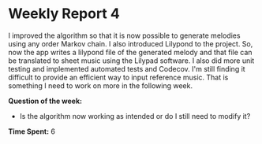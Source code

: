 # Weekly Report 4
I improved the algorithm so that it is now possible to generate melodies using any order Markov chain. I also introduced Lilypond to the project. So, now the app writes a lilypond file of the generated melody and that file can be translated to sheet music using the Lilypad software. I also did more unit testing and implemented automated tests and Codecov. I'm still finding it difficult to provide an efficient way to input reference music. That is something I need to work on more in the following week.

**Question of the week:**  
- Is the algorithm now working as intended or do I still need to modify it?

**Time Spent:** 6
